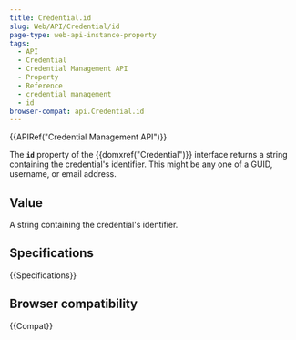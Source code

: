 ```yaml
---
title: Credential.id
slug: Web/API/Credential/id
page-type: web-api-instance-property
tags:
  - API
  - Credential
  - Credential Management API
  - Property
  - Reference
  - credential management
  - id
browser-compat: api.Credential.id
---
```


{{APIRef("Credential Management API")}}

The **`id`** property of the
{{domxref("Credential")}} interface returns a string containing the
credential's identifier. This might be any one of a GUID, username, or email
address.

## Value

A string containing the credential's identifier.

## Specifications

{{Specifications}}

## Browser compatibility

{{Compat}}
